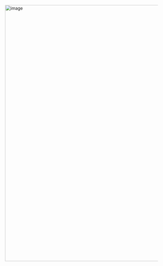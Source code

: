 
<img width="843" alt="image" src="https://github.com/user-attachments/assets/a672d083-eb78-44f5-92fb-6ef9a6d25ce9" />
